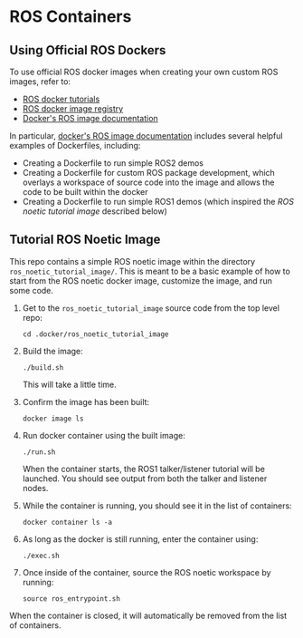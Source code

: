 # ROS Containers

## Using Official ROS Dockers

To use official ROS docker images when creating your own custom ROS images, refer to:
- [ROS docker tutorials](https://wiki.ros.org/docker/Tutorials/Docker)
- [ROS docker image registry](https://registry.hub.docker.com/_/ros/)
- [Docker's ROS image documentation](https://hub.docker.com/_/ros/)

In particular, [docker's ROS image documentation](https://hub.docker.com/_/ros/) includes several helpful examples of Dockerfiles, including:
- Creating a Dockerfile to run simple ROS2 demos
- Creating a Dockerfile for custom ROS package development, which overlays a workspace of source code into the image and allows the code to be built within the docker
- Creating a Dockerfile to run simple ROS1 demos (which inspired the _ROS noetic tutorial image_ described below)



## Tutorial ROS Noetic Image

This repo contains a simple ROS noetic image within the directory `ros_noetic_tutorial_image/`.  This is meant to be a basic example of how to start from the ROS noetic docker image, customize the image, and run some code.

1.  Get to the `ros_noetic_tutorial_image` source code from the top level repo:
    ```
    cd .docker/ros_noetic_tutorial_image
    ```

2.  Build the image:
    ```
    ./build.sh
    ```
    This will take a little time.

3.  Confirm the image has been built:
    ```
    docker image ls
    ```

4.  Run docker container using the built image:
    ```
    ./run.sh
    ```
    When the container starts, the ROS1 talker/listener tutorial will be launched.  You should see output from both the talker and listener nodes.

5.  While the container is running, you should see it in the list of containers:
    ```
    docker container ls -a
    ```

6.  As long as the docker is still running, enter the container using:
    ```
    ./exec.sh
    ```

7.  Once inside of the container, source the ROS noetic workspace by running:
    ```
    source ros_entrypoint.sh
    ```

When the container is closed, it will automatically be removed from the list of containers.
